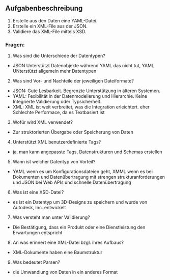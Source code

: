 ## Aufgabenbeschreibung

1. Erstelle aus den Daten eine YAML-Datei.
2. Erstelle ein XML-File aus der JSON.
3. Validiere das XML-File mittels XSD.

### Fragen:

1. Was sind die Unterschiede der Datentypen?
  - JSON Unterstützt Datenobjekte während YAML das nicht tut, YAML UNterstützt allgemein mehr Datentypen 
2. Was sind Vor- und Nachteile der jeweiligen Dateiformate?
  - JSON: Gute Lesbarkeit. Begrenzte Unterstützung in älteren Systemen.
  - YAML: Fexibilität in der Datenmodelierung und Hierarchie. Keine Integrierte Validierung oder Typsicherheit.
  - XML: XML ist weit verbreitet, was die Integration erleichtert. eher Schlechte Performace, da es Textbasiert ist 
3. Wofür wird XML verwendet?
  - Zur struktorierten Übergabe oder Speicherung von Daten 
4. Unterstützt XML benutzerdefinierte Tags?
  - ja, man kann angepasste Tags, Datenstrukturen und Schemas erstellen
5. Wann ist welcher Datentyp von Vorteil?
  - YAML wenn es um Konfigurationsdateien geht, XMML wenn es bei Dokumenten und Datenübertragung mit strengen 
    strukturanforderungen und JSON bei Web APIs und schnelle Datenübertragung 
6. Was ist eine XSD-Datei?
  - es ist ein Datentyp um 3D-Designs zu speichern und wurde von Autodesk, Inc. entwickelt 
7. Was versteht man unter Validierung?
  - Die Bestätigung, dass ein Produkt oder eine Dienstleistung den Erwartungen entspricht  
8. An was erinnert eine XML-Datei bzgl. ihres Aufbaus?
  - XML-Dokumente haben eine Baumstruktur
9. Was bedeutet Parsen?
  - die Umwandlung von Daten in ein anderes Format 
